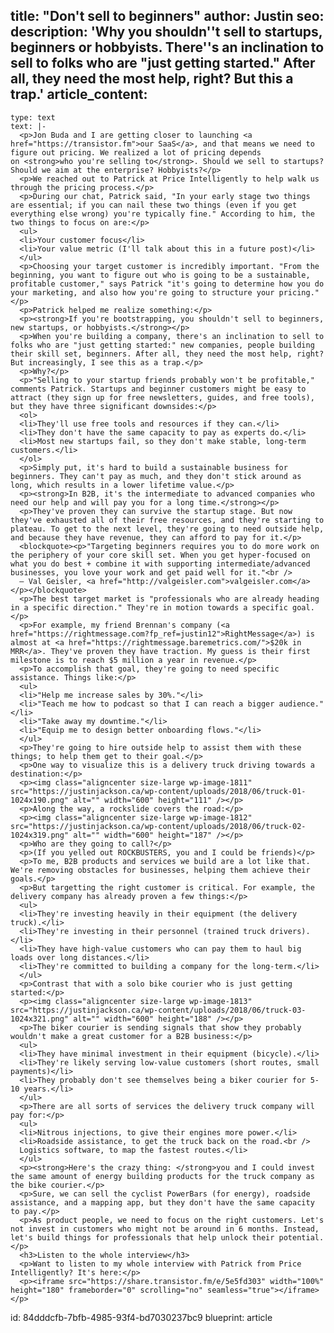 title: "Don't sell to beginners"
author: Justin
seo:
  description: 'Why you shouldn''t sell to startups, beginners or hobbyists. There''s an inclination to sell to folks who are "just getting started." After all, they need the most help, right? But this a trap.'
article_content:
  -
    type: text
    text: |-
      <p>Jon Buda and I are getting closer to launching <a href="https://transistor.fm">our SaaS</a>, and that means we need to figure out pricing. We realized a lot of pricing depends on <strong>who you're selling to</strong>. Should we sell to startups? Should we aim at the enterprise? Hobbyists?</p>
      <p>We reached out to Patrick at Price Intelligently to help walk us through the pricing process.</p>
      <p>During our chat, Patrick said, "In your early stage two things are essential; if you can nail these two things (even if you get everything else wrong) you're typically fine." According to him, the two things to focus on are:</p>
      <ul>
      <li>Your customer focus</li>
      <li>Your value metric (I'll talk about this in a future post)</li>
      </ul>
      <p>Choosing your target customer is incredibly important. "From the beginning, you want to figure out who is going to be a sustainable, profitable customer," says Patrick "it's going to determine how you do your marketing, and also how you're going to structure your pricing."</p>
      <p>Patrick helped me realize something:</p>
      <p><strong>If you're bootstrapping, you shouldn't sell to beginners, new startups, or hobbyists.</strong></p>
      <p>When you're building a company, there's an inclination to sell to folks who are "just getting started:" new companies, people building their skill set, beginners. After all, they need the most help, right? But increasingly, I see this as a trap.</p>
      <p>Why?</p>
      <p>"Selling to your startup friends probably won't be profitable," comments Patrick. Startups and beginner customers might be easy to attract (they sign up for free newsletters, guides, and free tools), but they have three significant downsides:</p>
      <ol>
      <li>They'll use free tools and resources if they can.</li>
      <li>They don't have the same capacity to pay as experts do.</li>
      <li>Most new startups fail, so they don't make stable, long-term customers.</li>
      </ol>
      <p>Simply put, it's hard to build a sustainable business for beginners. They can't pay as much, and they don't stick around as long, which results in a lower lifetime value.</p>
      <p><strong>In B2B, it's the intermediate to advanced companies who need our help and will pay you for a long time.</strong></p>
      <p>They've proven they can survive the startup stage. But now they've exhausted all of their free resources, and they're starting to plateau. To get to the next level, they're going to need outside help, and because they have revenue, they can afford to pay for it.</p>
      <blockquote><p>"Targeting beginners requires you to do more work on the periphery of your core skill set. When you get hyper-focused on what you do best + combine it with supporting intermediate/advanced businesses, you love your work and get paid well for it."<br />
      – Val Geisler, <a href="http://valgeisler.com">valgeisler.com</a></p></blockquote>
      <p>The best target market is "professionals who are already heading in a specific direction." They're in motion towards a specific goal.</p>
      <p>For example, my friend Brennan's company (<a href="https://rightmessage.com?fp_ref=justin12">RightMessage</a>) is almost at <a href="https://rightmessage.baremetrics.com/">$20k in MRR</a>. They've proven they have traction. My guess is their first milestone is to reach $5 million a year in revenue.</p>
      <p>To accomplish that goal, they're going to need specific assistance. Things like:</p>
      <ul>
      <li>"Help me increase sales by 30%."</li>
      <li>"Teach me how to podcast so that I can reach a bigger audience."</li>
      <li>"Take away my downtime."</li>
      <li>"Equip me to design better onboarding flows."</li>
      </ul>
      <p>They're going to hire outside help to assist them with these things; to help them get to their goal.</p>
      <p>One way to visualize this is a delivery truck driving towards a destination:</p>
      <p><img class="aligncenter size-large wp-image-1811" src="https://justinjackson.ca/wp-content/uploads/2018/06/truck-01-1024x190.png" alt="" width="600" height="111" /></p>
      <p>Along the way, a rockslide covers the road:</p>
      <p><img class="aligncenter size-large wp-image-1812" src="https://justinjackson.ca/wp-content/uploads/2018/06/truck-02-1024x319.png" alt="" width="600" height="187" /></p>
      <p>Who are they going to call?</p>
      <p>(If you yelled out ROCKBUSTERS, you and I could be friends)</p>
      <p>To me, B2B products and services we build are a lot like that. We're removing obstacles for businesses, helping them achieve their goals.</p>
      <p>But targetting the right customer is critical. For example, the delivery company has already proven a few things:</p>
      <ul>
      <li>They're investing heavily in their equipment (the delivery truck).</li>
      <li>They're investing in their personnel (trained truck drivers).</li>
      <li>They have high-value customers who can pay them to haul big loads over long distances.</li>
      <li>They're committed to building a company for the long-term.</li>
      </ul>
      <p>Contrast that with a solo bike courier who is just getting started:</p>
      <p><img class="aligncenter size-large wp-image-1813" src="https://justinjackson.ca/wp-content/uploads/2018/06/truck-03-1024x321.png" alt="" width="600" height="188" /></p>
      <p>The biker courier is sending signals that show they probably wouldn't make a great customer for a B2B business:</p>
      <ul>
      <li>They have minimal investment in their equipment (bicycle).</li>
      <li>They're likely serving low-value customers (short routes, small payments)</li>
      <li>They probably don't see themselves being a biker courier for 5-10 years.</li>
      </ul>
      <p>There are all sorts of services the delivery truck company will pay for:</p>
      <ul>
      <li>Nitrous injections, to give their engines more power.</li>
      <li>Roadside assistance, to get the truck back on the road.<br />
      Logistics software, to map the fastest routes.</li>
      </ul>
      <p><strong>Here's the crazy thing: </strong>you and I could invest the same amount of energy building products for the truck company as the bike courier.</p>
      <p>Sure, we can sell the cyclist PowerBars (for energy), roadside assistance, and a mapping app, but they don't have the same capacity to pay.</p>
      <p>As product people, we need to focus on the right customers. Let's not invest in customers who might not be around in 6 months. Instead, let's build things for professionals that help unlock their potential.</p>
      <h3>Listen to the whole interview</h3>
      <p>Want to listen to my whole interview with Patrick from Price Intelligently? It's here:</p>
      <p><iframe src="https://share.transistor.fm/e/5e5fd303" width="100%" height="180" frameborder="0" scrolling="no" seamless="true"></iframe></p>
id: 84dddcfb-7bfb-4985-93f4-bd7030237bc9
blueprint: article
